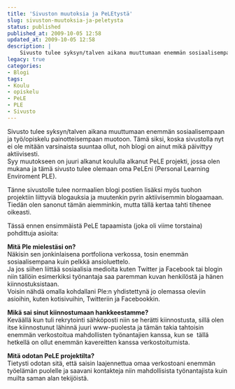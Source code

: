 ```yaml
---
title: 'Sivuston muutoksia ja PeLEtystä'
slug: sivuston-muutoksia-ja-peletysta
status: published
published_at: 2009-10-05 12:58
updated_at: 2009-10-05 12:58
description: |
    Sivusto tulee syksyn/talven aikana muuttumaan enemmän sosiaalisempaan ja työ/opiskelu painotteisempaan muotoon. Tämä siksi, koska sivustolla nyt ei ole mitään varsinaista suuntaa ollut, noh blogi on ainut mikä päivittyy aktiivisesti. Syy muutokseen on juuri alkanut koululla alkanut PeLE projekti, jossa olen mukana ja tämä sivusto tulee olemaan oma PeLEni (Personal Learning Enviroment PLE). Tänne sivustolle tulee… Jatka lukemista Sivuston muutoksia ja PeLEtystä
legacy: true
categories:
- Blogi
tags:
- Koulu
- opiskelu
- PeLE
- PLE
- Sivusto
---
```


<p>Sivusto tulee syksyn/talven aikana muuttumaan enemmän sosiaalisempaan ja työ/opiskelu painotteisempaan muotoon. Tämä siksi, koska sivustolla nyt ei ole mitään varsinaista suuntaa ollut, noh blogi on ainut mikä päivittyy aktiivisesti.<br />
Syy muutokseen on juuri alkanut koululla alkanut PeLE projekti, jossa olen mukana ja tämä sivusto tulee olemaan oma PeLEni (Personal Learning Enviroment PLE).</p>
<p>Tänne sivustolle tulee normaalien blogi postien lisäksi myös tuohon projektiin liittyviä blogauksia ja muutenkin pyrin aktiivisemmin blogaamaan. Tiedän olen sanonut tämän aiemminkin, mutta tällä kertaa tahti tihenee oikeasti.</p>
<p>Tässä ennen ensimmäistä PeLE tapaamista (joka oli viime torstaina) pohdittuja asioita:</p>
<p><strong>Mitä Ple mielestäsi on?</strong><br />
Näkisin sen jonkinlaisena portfoliona verkossa, tosin enemmän sosiaalisempana kuin pelkkä ansioluettelo.<br />
Ja jos siihen liittää sosiaalisia medioita kuten Twitter ja Facebook tai blogin niin tällöin esimerkiksi työnantaja saa paremman kuvan henkilöstä ja hänen kiinnostuksistaan.<br />
Voisin nähdä omalla kohdallani Ple:n yhdistettynä jo olemassa oleviin asioihin, kuten kotisivuihin, Twitteriin ja Facebookkin.</p>
<p><strong>Mikä sai sinut kiinnostumaan hankkeestamme?</strong><br />
Keväällä kun tuli rekrytointi sähköposti niin se herätti kiinnostusta, sillä olen itse kiinnostunut lähinnä juuri www-puolesta ja tämän takia tahtoisin enemmän verkostoitua mahdollisten työnantajien kanssa, kun se  tällä hetkellä on ollut enemmän kavereitten kanssa verkostoitumista.</p>
<p><strong>Mitä odotan PeLE projektilta?</strong><br />
Tietysti odotan sitä, että saisin laajennettua omaa verkostoani enemmän työelämän puolelle ja saavani kontakteja niin mahdollisista työnantajista kuin muilta saman alan tekijöistä.</p>